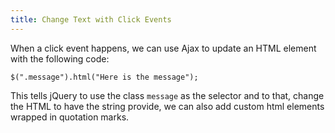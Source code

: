 ```yaml
---
title: Change Text with Click Events
---
```

When a click event happens, we can use Ajax to update an HTML element with the following code:

    $(".message").html("Here is the message");

This tells jQuery to use the class `message` as the selector and to that, change the HTML to have the string provide, we can also add custom html elements wrapped in quotation marks.